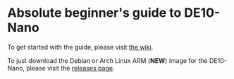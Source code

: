 # Absolute beginner's guide to DE10-Nano
To get started with the guide, please visit [the wiki](https://github.com/zangman/de10-nano/wiki).

To just download the Debian or Arch Linux ARM (**NEW**) image for the DE10-Nano, please visit the [releases page](https://github.com/zangman/de10-nano/releases).
